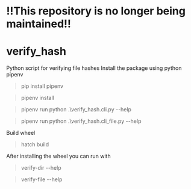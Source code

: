 # !!This repository is no longer being maintained!!
# verify_hash
Python script for verifying file hashes
Install the package using python pipenv
>pip install pipenv

>pipenv install

>pipenv run python .\verify_hash.cli.py --help

>pipenv run python .\verify_hash.cli_file.py --help

Build wheel
>hatch build

After installing the wheel you can run with
>verify-dir --help

>verify-file --help

